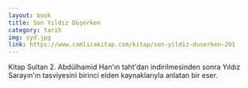```yaml
---
layout: book
title: Son Yıldız Düşerken
category: tarih
img: syd.jpg
link: https://www.camlicakitap.com/kitap/son-yildiz-duserken-291
---
```


Kitap Sultan 2. Abdülhamid Han'ın taht'dan indirilmesinden sonra Yıldız Sarayın'ın tasviyesini birinci elden kaynaklarıyla anlatan bir eser.
